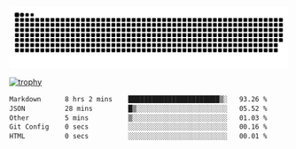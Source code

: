 ﻿<picture>
  <source media="(prefers-color-scheme: dark)" srcset="https://raw.githubusercontent.com/Ainavo/Ainavo/output/github-contribution-grid-snake-dark.svg">
  <source media="(prefers-color-scheme: light)" srcset="https://raw.githubusercontent.com/Ainavo/Ainavo/output/github-contribution-grid-snake.svg">
  <img alt="github contribution grid snake animation" src="https://raw.githubusercontent.com/Ainavo/Ainavo/output/github-contribution-grid-snake.svg">
</picture>

[![trophy](https://github-profile-trophy.vercel.app/?username=Ainavo)](https://github.com/ryo-ma/github-profile-trophy)

<!--START_SECTION:waka-->

```txt
Markdown      8 hrs 2 mins    ███████████████████████▒░   93.26 %
JSON          28 mins         █▒░░░░░░░░░░░░░░░░░░░░░░░   05.52 %
Other         5 mins          ▒░░░░░░░░░░░░░░░░░░░░░░░░   01.03 %
Git Config    0 secs          ░░░░░░░░░░░░░░░░░░░░░░░░░   00.16 %
HTML          0 secs          ░░░░░░░░░░░░░░░░░░░░░░░░░   00.01 %
```

<!--END_SECTION:waka-->


